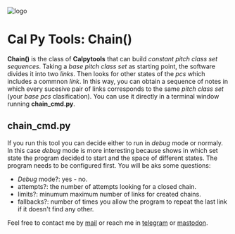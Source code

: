 ![logo](https://gitlab.com/musicaltools/musicaltools.gitlab.io/-/raw/themoststable/public/assets/img/logo_64.png)

# Cal Py Tools: Chain()

**Chain()** is the class of **Calpytools** that can build *constant pitch class set sequences*. Taking a
*base pitch class set* as starting point, the software divides it into two *links*. Then looks for other
states of the *pcs* which includes a commnon *link*. In this way, you can obtain a sequence of notes
in which every sucesive pair of links corresponds to the same *pitch class set* (your *base pcs* clasification).
You can use it directly in a terminal window running **chain_cmd.py**.  

## chain_cmd.py

If you run this tool you can decide either to run in *debug* mode or normaly. In this case *debug* mode
is more interesting because shows in which set state the program decided to start and the space of
different states. The program needs to be configured first. You will be aks some questions:

- *Debug* mode?: yes - no.
- attempts?: the number of attempts looking for a closed chain.
- limits?: minumum maximum number of links for created chains.
- fallbacks?: number of times you allow the program to repeat the last link if it doesn't find any other.   

Feel free to contact me by [mail](mailto:rodrigovalla@protonmail.ch) or reach me in
[telegram](https://t.me/rvalla) or [mastodon](https://fosstodon.org/@rvalla).
